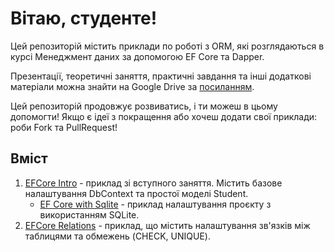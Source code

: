 # Вітаю, студенте!

Цей репозиторій містить приклади по роботі з ORM, які розглядаються в курсі Менеджмент даних за допомогою EF Core та Dapper.

Презентації, теоретичні заняття, практичні завдання та інші додаткові матеріали можна знайти на Google Drive за [посиланням](https://drive.google.com/drive/folders/1a4zgVV6PvL7jpD_ZfuzYA4ukD5MgHvXO?usp=drive_link).

Цей репозиторій продовжує розвиватись, і ти можеш в цьому допомогти! Якщо є ідеї з покращення або хочеш додати свої приклади: роби Fork та PullRequest!

## Вміст
1. [EFCore Intro](https://github.com/bekker-volodymyr/DataManagment/tree/master/EFCoreIntro) - приклад зі вступного заняття. Містить базове налаштування DbContext та простої моделі Student.
   - [EF Core with Sqlite](https://github.com/bekker-volodymyr/DataManagment/tree/master/EFCoreWithSqlite) - приклад налаштування проєкту з використанням SQLite.
2. [EFCore Relations](https://github.com/bekker-volodymyr/DataManagment/tree/master/EFCoreRelations) - приклад, що містить налаштування зв'язків між таблицями та обмежень (CHECK, UNIQUE).
